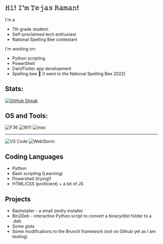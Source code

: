
## 𝙷𝚒! 𝙸'𝚖 𝚃𝚎𝚓𝚊𝚜 𝚁𝚊𝚖𝚊𝚗! 

I'm a 
- 7th grade student.
- Self-proclaimed tech enthusiast
- National Spelling Bee contestant

I'm working on:
- Python scripting
- PowerShell
- Dart/Flutter app development
- Spelling bee 🐝 (I went to the National Spelling Bee 2022)


## Stats:
[![GitHub Streak](https://streak-stats.demolab.com?user=tejasraman&theme=gruvbox_duo&hide_border=true)](https://git.io/streak-stats)

## OS and Tools:
![F36](https://img.shields.io/badge/OS-Fedora%20KDE%2037-orange)
![W11](https://img.shields.io/badge/OS-Windows%2011-blueviolet)
![mac](https://img.shields.io/badge/OS-macOS%2013-red)
<hr>

![VS Code](https://img.shields.io/badge/IDE-VSCode-%23007ACC?style=flat-square&logo=Visual-studio-code)
![WebStorm](https://img.shields.io/badge/IDE-WebStorm-%23007ACC?style=flat-square&logo=webstorm)


## Coding Languages
- Python
- Bash scripting (Learning)
- Powershell (trying!)
- HTML/CSS (proficient) + a bit of JS
## Projects
- Bashstaller - a small zenity installer
- Bin2Deb - interactive Python script to convert a binary/dist folder to a .deb
- Some gists
- Some modifications to the Brunch framework (not on Github yet as I am testing)
